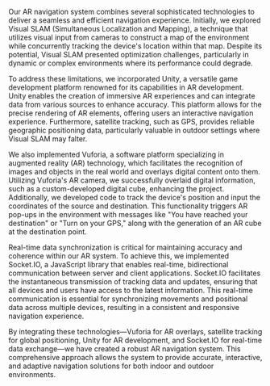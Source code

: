 Our AR navigation system combines several sophisticated technologies to deliver a seamless and efficient navigation experience. Initially, we explored Visual SLAM (Simultaneous Localization and Mapping), a technique that utilizes visual input from cameras to construct a map of the environment while concurrently tracking the device's location within that map. Despite its potential, Visual SLAM presented optimization challenges, particularly in dynamic or complex environments where its performance could degrade.

To address these limitations, we incorporated Unity, a versatile game development platform renowned for its capabilities in AR development. Unity enables the creation of immersive AR experiences and can integrate data from various sources to enhance accuracy. This platform allows for the precise rendering of AR elements, offering users an interactive navigation experience. Furthermore, satellite tracking, such as GPS, provides reliable geographic positioning data, particularly valuable in outdoor settings where Visual SLAM may falter.

We also implemented Vuforia, a software platform specializing in augmented reality (AR) technology, which facilitates the recognition of images and objects in the real world and overlays digital content onto them. Utilizing Vuforia's AR camera, we successfully overlaid digital information, such as a custom-developed digital cube, enhancing the project. Additionally, we developed code to track the device's position and input the coordinates of the source and destination. This functionality triggers AR pop-ups in the environment with messages like "You have reached your destination" or "Turn on your GPS," along with the generation of an AR cube at the destination point.

Real-time data synchronization is critical for maintaining accuracy and coherence within our AR system. To achieve this, we implemented Socket.IO, a JavaScript library that enables real-time, bidirectional communication between server and client applications. Socket.IO facilitates the instantaneous transmission of tracking data and updates, ensuring that all devices and users have access to the latest information. This real-time communication is essential for synchronizing movements and positional data across multiple devices, resulting in a consistent and responsive navigation experience.

By integrating these technologies—Vuforia for AR overlays, satellite tracking for global positioning, Unity for AR development, and Socket.IO for real-time data exchange—we have created a robust AR navigation system. This comprehensive approach allows the system to provide accurate, interactive, and adaptive navigation solutions for both indoor and outdoor environments.
